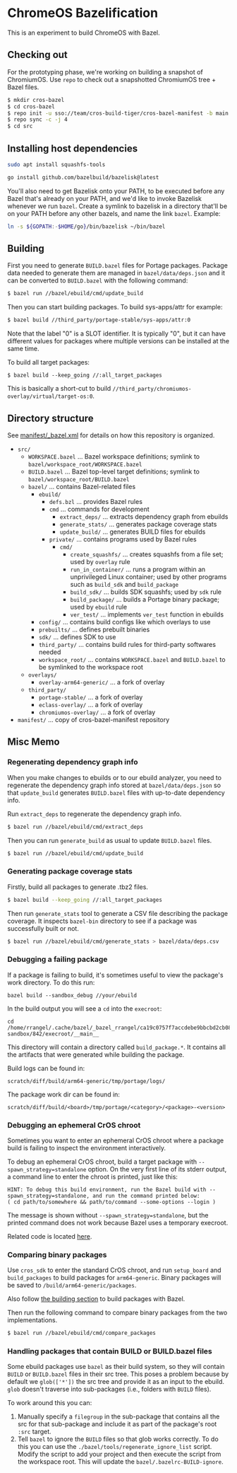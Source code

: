 # ChromeOS Bazelification

This is an experiment to build ChromeOS with Bazel.

## Checking out

For the prototyping phase, we're working on building a snapshot of ChromiumOS.
Use `repo` to check out a snapshotted ChromiumOS tree + Bazel files.

```sh
$ mkdir cros-bazel
$ cd cros-bazel
$ repo init -u sso://team/cros-build-tiger/cros-bazel-manifest -b main
$ repo sync -c -j 4
$ cd src
```

## Installing host dependencies

```sh
sudo apt install squashfs-tools

go install github.com/bazelbuild/bazelisk@latest
```

You'll also need to get Bazelisk onto your PATH, to be executed before any Bazel
that's already on your PATH, and we'd like to invoke Bazelisk whenever we run
`bazel`. Create a symlink to bazelisk in a directory that'll be on your PATH
before any other bazels, and name the link `bazel`. Example:
```sh
ln -s ${GOPATH:-$HOME/go}/bin/bazelisk ~/bin/bazel
```

## Building

First you need to generate `BUILD.bazel` files for Portage packages.
Package data needed to generate them are managed in `bazel/data/deps.json`
and it can be converted to `BUILD.bazel` with the following command:

```sh
$ bazel run //bazel/ebuild/cmd/update_build
```

Then you can start building packages. To build sys-apps/attr for example:

```sh
$ bazel build //third_party/portage-stable/sys-apps/attr:0
```

Note that the label "0" is a SLOT identifier. It is typically "0", but it can
have different values for packages where multiple versions can be installed
at the same time.

To build all target packages:

```
$ bazel build --keep_going //:all_target_packages
```

This is basically a short-cut to build
`//third_party/chromiumos-overlay/virtual/target-os:0`.

## Directory structure

See [manifest/_bazel.xml] for details on how this repository is organized.

[manifest/_bazel.xml]: https://team.git.corp.google.com/cros-build-tiger/cros-bazel-manifest/+/refs/heads/main/_bazel.xml

* `src/`
    * `WORKSPACE.bazel` ... Bazel workspace definitions; symlink to `bazel/workspace_root/WORKSPACE.bazel`
    * `BUILD.bazel` ... Bazel top-level target definitions; symlink to `bazel/workspace_root/BUILD.bazel`
    * `bazel/` ... contains Bazel-related files
        * `ebuild/`
            * `defs.bzl` ... provides Bazel rules
            * `cmd` ... commands for development
                * `extract_deps/` ... extracts dependency graph from ebuilds
                * `generate_stats/` ... generates package coverage stats
                * `update_build/` ... generates BUILD files for ebuilds
            * `private/` ... contains programs used by Bazel rules
                * `cmd/`
                    * `create_squashfs/` ... creates squashfs from a file set; used by `overlay` rule
                    * `run_in_container/` ... runs a program within an unprivileged Linux container; used by other programs such as `build_sdk` and `build_package`
                    * `build_sdk/` ... builds SDK squashfs; used by `sdk` rule
                    * `build_package/` ... builds a Portage binary package; used by `ebuild` rule
                    * `ver_test/` ... implements `ver_test` function in ebuilds
        * `config/` ... contains build configs like which overlays to use
        * `prebuilts/` ... defines prebuilt binaries
        * `sdk/` ... defines SDK to use
        * `third_party/` ... contains build rules for third-party softwares needed
        * `workspace_root/` ... contains `WORKSPACE.bazel` and `BUILD.bazel` to be symlinked to the workspace root
    * `overlays/`
        * `overlay-arm64-generic/` ... a fork of overlay
    * `third_party/`
        * `portage-stable/` ... a fork of overlay
        * `eclass-overlay/` ... a fork of overlay
        * `chromiumos-overlay/` ... a fork of overlay
* `manifest/` ... copy of cros-bazel-manifest repository

## Misc Memo

### Regenerating dependency graph info

When you make changes to ebuilds or to our ebuild analyzer, you need to
regenerate the dependency graph info stored at `bazel/data/deps.json` so that
`update_build` generates `BUILD.bazel` files with up-to-date dependency info.

Run `extract_deps` to regenerate the dependency graph info.

```sh
$ bazel run //bazel/ebuild/cmd/extract_deps
```

Then you can run `generate_build` as usual to update `BUILD.bazel` files.

```sh
$ bazel run //bazel/ebuild/cmd/update_build
```

### Generating package coverage stats

Firstly, build all packages to generate .tbz2 files.

```sh
$ bazel build --keep_going //:all_target_packages
```

Then run `generate_stats` tool to generate a CSV file describing the package
coverage. It inspects `bazel-bin` directory to see if a package was successfully
built or not.

```sh
$ bazel run //bazel/ebuild/cmd/generate_stats > bazel/data/deps.csv
```

### Debugging a failing package

If a package is failing to build, it's sometimes useful to view the package's
work directory. To do this run:

```
bazel build --sandbox_debug //your/ebuild
```

In the build output you will see a `cd` into the `execroot`:

```
cd /home/rrangel/.cache/bazel/_bazel_rrangel/ca19c0757f7accdebe9bbcbd2cb0838e/sandbox/linux-sandbox/842/execroot/__main__
```

This directory will contain a directory called `build_package.*`. It contains
all the artifacts that were generated while building the package.

Build logs can be found in:

    scratch/diff/build/arm64-generic/tmp/portage/logs/

The package work dir can be found in:

    scratch/diff/build/<board>/tmp/portage/<category>/<package>-<version>

### Debugging an ephemeral CrOS chroot

Sometimes you want to enter an ephemeral CrOS chroot where a package build is
failing to inspect the environment interactively.

To debug an ephemeral CrOS chroot, build a target package with
`--spawn_strategy=standalone` option. On the very first line of its stderr
output, a command line to enter the chroot is printed, just like this:

```
HINT: To debug this build environment, run the Bazel build with --spawn_strategy=standalone, and run the command printed below:
( cd path/to/somewhere && path/to/command --some-options --login )
```

The message is shown without `--spawn_strategy=standalone`, but the printed
command does not work because Bazel uses a temporary execroot.

Related code is located [here](https://team.git.corp.google.com/cros-build-tiger/cros-bazel/+/refs/heads/main/ebuild/cmd/build_package/main.go#190).

### Comparing binary packages

Use `cros_sdk` to enter the standard CrOS chroot, and run `setup_board` and
`build_packages` to build packages for `arm64-generic`. Binary packages will be
saved to `/build/arm64-generic/packages`.

Also follow [the building section](#building) to build packages with Bazel.

Then run the following command to compare binary packages from the two
implementations.

```sh
$ bazel run //bazel/ebuild/cmd/compare_packages
```

### Handling packages that contain BUILD or BUILD.bazel files

Some ebuild packages use `bazel` as their build system, so they will contain
`BUILD` or `BUILD.bazel` files in their src tree. This poses a problem because
by default we `glob(['*'])` the src tree and provide it as an input to the
ebuild. `glob` doesn't traverse into sub-packages (i.e., folders with `BUILD`
files).

To work around this you can:
1) Manually specify a `filegroup` in the sub-package that contains all the src
   for that sub-package and include it as part of the package's root `:src`
   target.
2) Tell `bazel` to ignore the `BUILD` files so that glob works correctly. To do
   this you can use the `./bazel/tools/regenerate_ignore_list` script. Modify
   the script to add your project and then execute the script from the workspace
   root. This will update the `bazel/.bazelrc-BUILD-ignore`.
